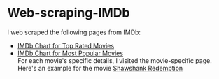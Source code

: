 # Web-scraping-IMDb  
I web scraped the following pages from IMDb:  
- [IMDb Chart for Top Rated Movies](https://www.imdb.com/chart/top)
- [IMDb Chart for Most Popular Movies](https://www.imdb.com/chart/moviemeter?pf_rd_m=A2FGELUUNOQJNL&pf_rd_p=cb6cf75a-1a51-49d1-af63-8202cfc3fb01&pf_rd_r=VFZR9NJF36ZC2QRA716G&pf_rd_s=right-4&pf_rd_t=15506&pf_rd_i=moviemeter&ref_=chtmvm_ql_2)    
For each movie's specific details, I visited the movie-specific page. Here's an example for the movie [Shawshank Redemption](https://www.imdb.com/title/tt0111161/)
